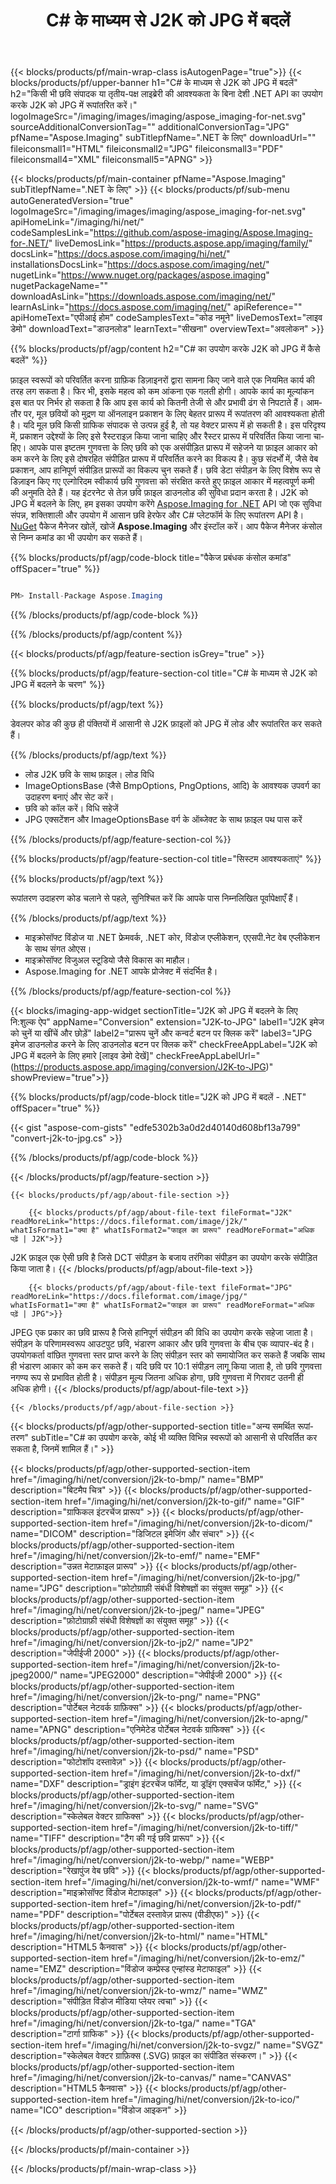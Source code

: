 ﻿---
title: C# के माध्यम से J2K को JPG में बदलें 
weight: 3920
url: /hi/net/conversion/j2k-to-jpg/ 
lang: hi
langdirlevel: 2
locales: ja,it,zh-hant,ru,de,es,fr,nl,id,lt,pl,pt,vi,tr,ko,zh-hans,ar,hi,th,sv,cs,uk,he
description: J2K से JPG C# रूपांतरण के लिए नमूना कोड। VB.NET, Asp.NET या किसी भी .NET आधारित एप्लिकेशन के भीतर J2K फ़ाइलों को JPG रूपांतरण में बैच के लिए API उदाहरण कोड का उपयोग करें।
---

{{< blocks/products/pf/main-wrap-class isAutogenPage="true">}}
{{< blocks/products/pf/upper-banner h1="C# के माध्यम से J2K को JPG में बदलें" h2="किसी भी छवि संपादक या तृतीय-पक्ष लाइब्रेरी की आवश्यकता के बिना देशी .NET API का उपयोग करके J2K को JPG में रूपांतरित करें।" logoImageSrc="/imaging/images/imaging/aspose_imaging-for-net.svg" sourceAdditionalConversionTag="" additionalConversionTag="JPG" pfName="Aspose.Imaging" subTitlepfName=".NET के लिए" downloadUrl="" fileiconsmall1="HTML" fileiconsmall2="JPG" fileiconsmall3="PDF" fileiconsmall4="XML" fileiconsmall5="APNG" >}}


{{< blocks/products/pf/main-container pfName="Aspose.Imaging" subTitlepfName=".NET के लिए" >}}
{{< blocks/products/pf/sub-menu autoGeneratedVersion="true" logoImageSrc="/imaging/images/imaging/aspose_imaging-for-net.svg" apiHomeLink="/imaging/hi/net/" codeSamplesLink="https://github.com/aspose-imaging/Aspose.Imaging-for-.NET/" liveDemosLink="https://products.aspose.app/imaging/family/" docsLink="https://docs.aspose.com/imaging/hi/net/" installationsDocsLink="https://docs.aspose.com/imaging/net/" nugetLink="https://www.nuget.org/packages/aspose.imaging" nugetPackageName="" downloadAsLink="https://downloads.aspose.com/imaging/net/" learnAsLink="https://docs.aspose.com/imaging/net/" apiReference="" apiHomeText="एपीआई होम" codeSamplesText="कोड नमूने" liveDemosText="लाइव डेमो" downloadText="डाउनलोड" learnText="सीखना" overviewText="अवलोकन" >}}

{{% blocks/products/pf/agp/content h2="C# का उपयोग करके J2K को JPG में कैसे बदलें" %}}

फ़ाइल स्वरूपों को परिवर्तित करना ग्राफ़िक डिज़ाइनरों द्वारा सामना किए जाने वाले एक नियमित कार्य की तरह लग सकता है। फिर भी, इसके महत्व को कम आंकना एक गलती होगी। आपके कार्य का मूल्यांकन इस बात पर निर्भर हो सकता है कि आप इस कार्य को कितनी तेजी से और प्रभावी ढंग से निपटाते हैं। आमतौर पर, मूल छवियों को मुद्रण या ऑनलाइन प्रकाशन के लिए बेहतर प्रारूप में रूपांतरण की आवश्यकता होती है। यदि मूल छवि किसी ग्राफिक संपादक से उत्पन्न हुई है, तो यह वेक्टर प्रारूप में हो सकती है। इस परिदृश्य में, प्रकाशन उद्देश्यों के लिए इसे रैस्टराइज़ किया जाना चाहिए और रैस्टर प्रारूप में परिवर्तित किया जाना चाहिए। आपके पास इष्टतम गुणवत्ता के लिए छवि को एक असंपीड़ित प्रारूप में सहेजने या फ़ाइल आकार को कम करने के लिए इसे दोषरहित संपीड़ित प्रारूप में परिवर्तित करने का विकल्प है। कुछ संदर्भों में, जैसे वेब प्रकाशन, आप हानिपूर्ण संपीड़ित प्रारूपों का विकल्प चुन सकते हैं। छवि डेटा संपीड़न के लिए विशेष रूप से डिज़ाइन किए गए एल्गोरिदम स्वीकार्य छवि गुणवत्ता को संरक्षित करते हुए फ़ाइल आकार में महत्वपूर्ण कमी की अनुमति देते हैं। यह इंटरनेट से तेज़ छवि फ़ाइल डाउनलोड की सुविधा प्रदान करता है। J2K को JPG में बदलने के लिए, हम इसका उपयोग करेंगे [Aspose.Imaging for .NET](https://products.aspose.com/imaging/net) API जो एक सुविधा संपन्न, शक्तिशाली और उपयोग में आसान छवि हेरफेर और C# प्लेटफॉर्म के लिए रूपांतरण API है। [NuGet](https://www.nuget.org/packages/aspose.imaging) पैकेज मैनेजर खोलें, खोजें
 **Aspose.Imaging** और इंस्टॉल करें। आप पैकेज मैनेजर कंसोल से निम्न कमांड का भी उपयोग कर सकते हैं।

{{% blocks/products/pf/agp/code-block title="पैकेज प्रबंधक कंसोल कमांड" offSpacer="true" %}} 

```cs

PM> Install-Package Aspose.Imaging

```

{{% /blocks/products/pf/agp/code-block %}}

{{% /blocks/products/pf/agp/content %}}

{{< blocks/products/pf/agp/feature-section isGrey="true" >}}

{{% blocks/products/pf/agp/feature-section-col title="C# के माध्यम से J2K को JPG में बदलने के चरण" %}}

{{% blocks/products/pf/agp/text %}}

डेवलपर कोड की कुछ ही पंक्तियों में आसानी से J2K फ़ाइलों को JPG में लोड और रूपांतरित कर सकते हैं।

{{% /blocks/products/pf/agp/text %}}

+ लोड J2K छवि के साथ फ़ाइल। लोड विधि
+ ImageOptionsBase (जैसे BmpOptions, PngOptions, आदि) के आवश्यक उपवर्ग का उदाहरण बनाएं और सेट करें।
+ छवि को कॉल करें। विधि सहेजें
+ JPG एक्सटेंशन और ImageOptionsBase वर्ग के ऑब्जेक्ट के साथ फ़ाइल पथ पास करें

{{% /blocks/products/pf/agp/feature-section-col %}}

{{% blocks/products/pf/agp/feature-section-col title="सिस्टम आवश्यकताएं" %}}

{{% blocks/products/pf/agp/text %}}

रूपांतरण उदाहरण कोड चलाने से पहले, सुनिश्चित करें कि आपके पास निम्नलिखित पूर्वापेक्षाएँ हैं।

{{% /blocks/products/pf/agp/text %}}

- माइक्रोसॉफ्ट विंडोज या .NET फ्रेमवर्क, .NET कोर, विंडोज एप्लीकेशन, एएसपी.नेट वेब एप्लीकेशन के साथ संगत ओएस।
- माइक्रोसॉफ्ट विजुअल स्टूडियो जैसे विकास का माहौल।
- Aspose.Imaging for .NET आपके प्रोजेक्ट में संदर्भित है।

{{% /blocks/products/pf/agp/feature-section-col %}}

{{< blocks/imaging-app-widget
        sectionTitle="J2K को JPG में बदलने के लिए नि:शुल्‍क ऐप"
        appName="Conversion"
        extension="J2K-to-JPG"
        label1="J2K इमेज को चुनें या खींचें और छोड़ें"
        label2="प्रारूप चुनें और कन्वर्ट बटन पर क्लिक करें"
        label3="JPG इमेज डाउनलोड करने के लिए डाउनलोड बटन पर क्लिक करें"
        checkFreeAppLabel="J2K को JPG में बदलने के लिए हमारे [लाइव डेमो देखें]"
        checkFreeAppLabelUrl="(https://products.aspose.app/imaging/conversion/J2K-to-JPG)"
        showPreview="true">}}

{{% blocks/products/pf/agp/code-block title="J2K को JPG में बदलें - .NET" offSpacer="true" %}}

{{< gist "aspose-com-gists" "edfe5302b3a0d2d40140d608bf13a799" "convert-j2k-to-jpg.cs" >}}

{{% /blocks/products/pf/agp/code-block %}}

{{< /blocks/products/pf/agp/feature-section >}}

    {{< blocks/products/pf/agp/about-file-section >}}
       
        {{< blocks/products/pf/agp/about-file-text fileFormat="J2K" readMoreLink="https://docs.fileformat.com/image/j2k/" whatIsFormat1="क्या है" whatIsFormat2="फाइल का प्रारूप" readMoreFormat="अधिक पढ़ें | J2K">}}
J2K फ़ाइल एक ऐसी छवि है जिसे DCT संपीड़न के बजाय तरंगिका संपीड़न का उपयोग करके संपीड़ित किया जाता है।
        {{< /blocks/products/pf/agp/about-file-text >}}

        {{< blocks/products/pf/agp/about-file-text fileFormat="JPG" readMoreLink="https://docs.fileformat.com/image/jpg/" whatIsFormat1="क्या है" whatIsFormat2="फाइल का प्रारूप" readMoreFormat="अधिक पढ़ें | JPG">}}
JPEG एक प्रकार का छवि प्रारूप है जिसे हानिपूर्ण संपीड़न की विधि का उपयोग करके सहेजा जाता है। संपीड़न के परिणामस्वरूप आउटपुट छवि, भंडारण आकार और छवि गुणवत्ता के बीच एक व्यापार-बंद है। उपयोगकर्ता वांछित गुणवत्ता स्तर प्राप्त करने के लिए संपीड़न स्तर को समायोजित कर सकते हैं जबकि साथ ही भंडारण आकार को कम कर सकते हैं। यदि छवि पर 10:1 संपीड़न लागू किया जाता है, तो छवि गुणवत्ता नगण्य रूप से प्रभावित होती है। संपीड़न मूल्य जितना अधिक होगा, छवि गुणवत्ता में गिरावट उतनी ही अधिक होगी।
        {{< /blocks/products/pf/agp/about-file-text >}}

    {{< /blocks/products/pf/agp/about-file-section >}}

<!-- aboutfile Ends -->

{{< blocks/products/pf/agp/other-supported-section title="अन्य समर्थित रूपांतरण" subTitle="C# का उपयोग करके, कोई भी व्यक्ति विभिन्न स्वरूपों को आसानी से परिवर्तित कर सकता है, जिनमें शामिल हैं।" >}}

{{< blocks/products/pf/agp/other-supported-section-item href="/imaging/hi/net/conversion/j2k-to-bmp/" name="BMP" description="बिटमैप चित्र" >}}
{{< blocks/products/pf/agp/other-supported-section-item href="/imaging/hi/net/conversion/j2k-to-gif/" name="GIF" description="ग्राफिकल इंटरचेंज प्रारूप" >}}
{{< blocks/products/pf/agp/other-supported-section-item href="/imaging/hi/net/conversion/j2k-to-dicom/" name="DICOM" description="डिजिटल इमेजिंग और संचार" >}}
{{< blocks/products/pf/agp/other-supported-section-item href="/imaging/hi/net/conversion/j2k-to-emf/" name="EMF" description="उन्नत मेटाफ़ाइल प्रारूप" >}}
{{< blocks/products/pf/agp/other-supported-section-item href="/imaging/hi/net/conversion/j2k-to-jpg/" name="JPG" description="फ़ोटोग्राफ़ी संबंधी विशेषज्ञों का संयुक्त समूह" >}}
{{< blocks/products/pf/agp/other-supported-section-item href="/imaging/hi/net/conversion/j2k-to-jpeg/" name="JPEG" description="फ़ोटोग्राफ़ी संबंधी विशेषज्ञों का संयुक्त समूह" >}}
{{< blocks/products/pf/agp/other-supported-section-item href="/imaging/hi/net/conversion/j2k-to-jp2/" name="JP2" description="जेपीईजी 2000" >}}
{{< blocks/products/pf/agp/other-supported-section-item href="/imaging/hi/net/conversion/j2k-to-jpeg2000/" name="JPEG2000" description="जेपीईजी 2000" >}}
{{< blocks/products/pf/agp/other-supported-section-item href="/imaging/hi/net/conversion/j2k-to-png/" name="PNG" description="पोर्टेबल नेटवर्क ग्राफ़िक्स" >}}
{{< blocks/products/pf/agp/other-supported-section-item href="/imaging/hi/net/conversion/j2k-to-apng/" name="APNG" description="एनिमेटेड पोर्टेबल नेटवर्क ग्राफिक्स" >}}
{{< blocks/products/pf/agp/other-supported-section-item href="/imaging/hi/net/conversion/j2k-to-psd/" name="PSD" description="फोटोशॉप दस्तावेज़" >}}
{{< blocks/products/pf/agp/other-supported-section-item href="/imaging/hi/net/conversion/j2k-to-dxf/" name="DXF" description="ड्राइंग इंटरचेंज फॉर्मेट, या ड्रॉइंग एक्सचेंज फॉर्मेट," >}}
{{< blocks/products/pf/agp/other-supported-section-item href="/imaging/hi/net/conversion/j2k-to-svg/" name="SVG" description="स्केलेबल वेक्टर ग्राफिक्स" >}}
{{< blocks/products/pf/agp/other-supported-section-item href="/imaging/hi/net/conversion/j2k-to-tiff/" name="TIFF" description="टैग की गई छवि प्रारूप" >}}
{{< blocks/products/pf/agp/other-supported-section-item href="/imaging/hi/net/conversion/j2k-to-webp/" name="WEBP" description="रेखापुंज वेब छवि" >}}
{{< blocks/products/pf/agp/other-supported-section-item href="/imaging/hi/net/conversion/j2k-to-wmf/" name="WMF" description="माइक्रोसॉफ्ट विंडोज मेटाफाइल" >}}
{{< blocks/products/pf/agp/other-supported-section-item href="/imaging/hi/net/conversion/j2k-to-pdf/" name="PDF" description="पोर्टेबल दस्तावेज़ प्रारूप (पीडीएफ)" >}}
{{< blocks/products/pf/agp/other-supported-section-item href="/imaging/hi/net/conversion/j2k-to-html/" name="HTML" description="HTML5 कैनवास" >}}
{{< blocks/products/pf/agp/other-supported-section-item href="/imaging/hi/net/conversion/j2k-to-emz/" name="EMZ" description="विंडोज कम्प्रेस्ड एन्हांस्ड मेटाफाइल" >}}
{{< blocks/products/pf/agp/other-supported-section-item href="/imaging/hi/net/conversion/j2k-to-wmz/" name="WMZ" description="संपीड़ित विंडोज मीडिया प्लेयर त्वचा" >}}
{{< blocks/products/pf/agp/other-supported-section-item href="/imaging/hi/net/conversion/j2k-to-tga/" name="TGA" description="टार्गा ग्राफिक" >}}
{{< blocks/products/pf/agp/other-supported-section-item href="/imaging/hi/net/conversion/j2k-to-svgz/" name="SVGZ" description="स्केलेबल वेक्टर ग्राफ़िक्स (.SVG) फ़ाइल का संपीडित संस्करण।" >}}
{{< blocks/products/pf/agp/other-supported-section-item href="/imaging/hi/net/conversion/j2k-to-canvas/" name="CANVAS" description="HTML5 कैनवास" >}}
{{< blocks/products/pf/agp/other-supported-section-item href="/imaging/hi/net/conversion/j2k-to-ico/" name="ICO" description="विंडोज आइकन" >}}

{{< /blocks/products/pf/agp/other-supported-section >}}

{{< /blocks/products/pf/main-container >}}
    
{{< /blocks/products/pf/main-wrap-class >}}

